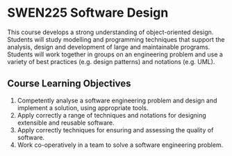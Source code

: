 # SWEN225 Software Design

This course develops a strong understanding of object-oriented design. Students will study modelling and programming techniques that support the analysis, design and development of large and maintainable programs. Students will work together in groups on an engineering problem and use a variety of best practices (e.g. design patterns) and notations (e.g. UML).

## Course Learning Objectives

1. Competently analyse a software engineering problem and design and implement a solution, using appropriate tools.
2. Apply correctly a range of techniques and notations for designing extensible and reusable software.
3. Apply correctly techniques for ensuring and assessing the quality of software.
4. Work co-operatively in a team to solve a software engineering problem.
